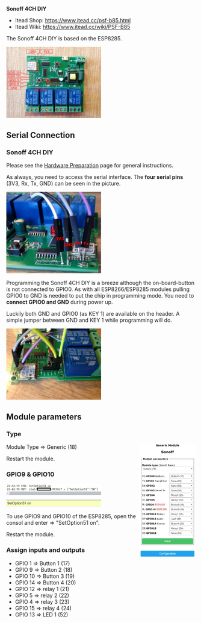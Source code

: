 **Sonoff 4CH DIY**

* Itead Shop: https://www.itead.cc/psf-b85.html
* Itead Wiki: https://www.itead.cc/wiki/PSF-B85

The Sonoff 4CH DIY is based on the ESP8285.

<img alt="Sonoff 4CH DIY GPIO" src="https://raw.githubusercontent.com/Gtis69/arendst.github.io/master/media/Sonoff_DIY_4CH_GPIO.jpg" width="50%"/>

## Serial Connection

### Sonoff 4CH DIY

Please see the [Hardware Preparation](installation/Hardware-Preparation) page for general instructions.

As always, you need to access the serial interface. The **four serial pins** (3V3, Rx, Tx, GND) can be seen in the picture.

<img alt="Sonoff 4CH DIY serial" src="https://raw.githubusercontent.com/Gtis69/arendst.github.io/master/media/Sonoff_DIY_4CH_serial.JPG" width="50%"/>

Programming the Sonoff 4CH DIY is a breeze although the on-board-button is not connected to GPIO0. As with all ESP8266/ESP8285 modules pulling GPIO0 to GND is needed to put the chip in programming mode. You need to **connect GPIO0 and GND** during power up.

Luckily both GND and GPIO0 (as KEY 1) are available on the header. A simple jumper between GND and KEY 1 while programming will do.

<img alt="Sonoff 4CH DIY jumper" src="https://raw.githubusercontent.com/Gtis69/arendst.github.io/master/media/Sonoff_DIY_4CH_jump.JPG" width="50%"/>

## Module parameters

### Type

<img alt="Sonoff 4CH DIY parameters" src="https://raw.githubusercontent.com/Gtis69/arendst.github.io/master/media/Sonoff_DIY_4CH_parameters.jpg" width="30%" align="right" />

Module Type => Generic (18)

Restart the module.

### GPIO9 & GPIO10

<img alt="Sonoff 4CH DIY SetOption51" src="https://raw.githubusercontent.com/Gtis69/arendst.github.io/master/media/Sonoff_DIY_4CH_Option51.jpg" width="50%" />

To use GPIO9 and GPIO10 of the ESP8285, open the consol and enter => "SetOption51 on".

Restart the module.

### Assign inputs and outputs

* GPIO 1 => Button 1 (17)
* GPIO 9 => Button 2 (18)
* GPIO 10 => Button 3 (19)
* GPIO 14 => Button 4 (20)
* GPIO 12 => relay 1 (21)
* GPIO 5 => relay 2 (22)
* GPIO 4 => relay 3 (23)
* GPIO 15 => relay 4 (24)
* GPIO 13 => LED 1 (52)

